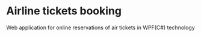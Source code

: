 # Airline tickets booking
Web application for online reservations of air tickets in WPF(C#) technology
